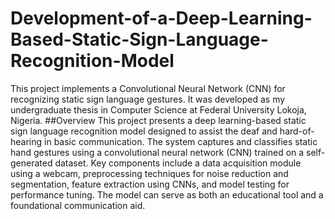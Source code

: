 # Development-of-a-Deep-Learning-Based-Static-Sign-Language-Recognition-Model
This project implements a Convolutional Neural Network (CNN) for recognizing static sign language gestures. It was developed as my undergraduate thesis in Computer Science at Federal University Lokoja, Nigeria.
##Overview
This project presents a deep learning-based static sign language recognition model designed to assist the deaf and hard-of-hearing in basic communication. The system captures and classifies static hand gestures using a convolutional neural network (CNN) trained on a self-generated dataset. Key components include a data acquisition module using a webcam, preprocessing techniques for noise reduction and segmentation, feature extraction using CNNs, and model testing for performance tuning. The model can serve as both an educational tool and a foundational communication aid.
